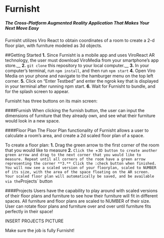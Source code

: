 # Furnisht
##### The Cross-Platform Augmented Reality Application That Makes Your Next Move Easy

Furnisht utilizes Viro React to obtain coordinates of a room to create a 2-d floor plan, with furniture modeled as 3d objects. 



##Getting Started
**1.** Since Furnisht is a mobile app and uses ViroReact AR technology, the user must download ViroMedia from your smartphone’s app store.__
**2.** `git clone` this repository to your local computer.__
**3.** In your computer’s terminal, run `npm install`, and then run `npm start`
**4.** Open Viro Media on your phone and navigate to the hamburger menu on the top left corner.
**5.** Click on “Enter Testbed” and enter the ngrok key that is displayed in your terminal after running npm start. 
**6.** Wait for Furnisht to bundle, and for the splash screen to appear. 


 
Furnisht has three buttons on its main screen:
 
####Furnish
When clicking the furnish button, the user can input the dimensions of furniture that they already own, and see what their furniture would look in a new space. 
 
 

 
 
####Floor Plan
The Floor Plan functionality of Furnisht allows a user to calculate a room’s area, and create a 2d scaled floor plan of a space. 
 
 
 
To create a floor plan:
**1.** Drag the green arrow to the first corner of the room that you would like to measure
**2.** `Click the `+` 3D button to create another green arrow and drag to the next corner that you would like to measure. Repeat until all corners of the room have a green arrow representing the corner
**3.** Click the :check button when finished. You will now see a scaled version of your floorplan, scaled to NUMBER of its size, with the area of the space floating on the AR screen. Your scaled floor plan will automatically be saved, and be available via the `Projects` button



####Projects
Users have the capability to play around with scaled versions of their floor plans and furniture to see how their furniture will fit in different spaces. All furniture and floor plans are scaled to NUMBER of their size. User can rotate floor plans and furniture over and over until furniture fits perfectly in their space!

INSERT PROJECTS PICTURE


Make sure the job is fully Furnisht!


